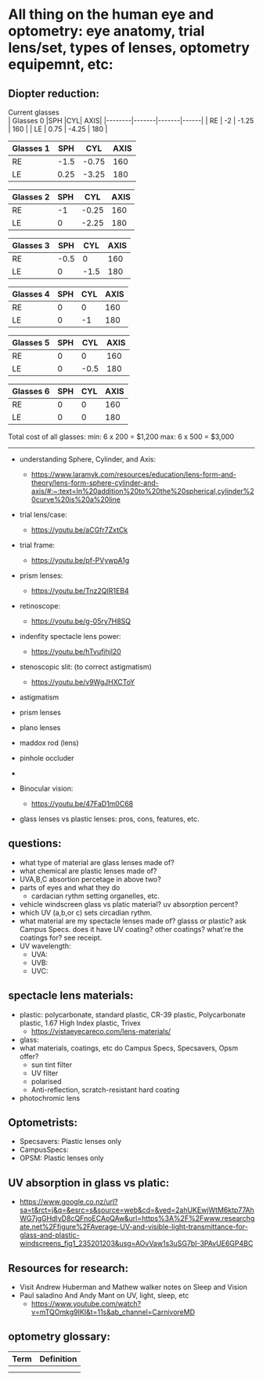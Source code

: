 # All thing on the human eye and optometry: eye anatomy, trial lens/set, types of lenses, optometry equipemnt, etc: 


## Diopter reduction:

Current glasses			
| Glasses 0	|SPH	|CYL|	AXIS|
|--------|-------|-------|------|
| RE	| -2	| -1.25	| 160 |
| LE	| 0.75	| -4.25	| 180 |
			
			
| Glasses 1	| SPH | CYL	    | AXIS |
|-------|-------|-----------|------|
| RE	| -1.5  |	-0.75	| 160  |
| LE	| 0.25  |	-3.25	| 180  |
			
			
| Glasses 2	| SPH | CYL	  | AXIS |
|-------|--------|--------|------|
| RE	| -1	 | -0.25  | 160  |
| LE	| 0      | -2.25  | 180  |
			
			
| Glasses 3	| SPH	 | CYL   | AXIS | 
|-----------|--------|-------|------|
| RE	    | -0.5	 | 0	 | 160  |
| LE	    | 0	     | -1.5  | 180  | 
			
			
| Glasses 4	| SPH	| CYL	| AXIS | 
|-----------|-------|-------|------|
| RE	    | 0	    | 0	    |  160 |
| LE	    | 0	    | -1	|  180 |
			
			
| Glasses 5	| SPH	| CYL	| AXIS
|-----------|-------|-------|------|
| RE	    | 0	 | 0	| 160 |
| LE	    | 0	 | -0.5	| 180 |
			
			
| Glasses 6 | 	SPH | 	CYL | 	AXIS | 
|--------|-------|-------|------|
| RE	 | 0	 | 0	 | 160  | 
| LE	 | 0	 | 0	 | 180  | 

Total cost of all glasses:
min: 6 x 200 = $1,200
max: 6 x 500 = $3,000

-------------------------------------------------------------------------------------------------------------------------------------------------

- understanding Sphere, Cylinder, and Axis: 
    - https://www.laramyk.com/resources/education/lens-form-and-theory/lens-form-sphere-cylinder-and-axis/#:~:text=In%20addition%20to%20the%20spherical,cylinder%20curve%20is%20a%20line
  
- trial lens/case:
    - https://youtu.be/aCGfr7ZxtCk

- trial frame: 
    - https://youtu.be/pf-PVywpA1g 

- prism lenses: 
    - https://youtu.be/Tnz2QIR1EB4

- retinoscope: 
    - https://youtu.be/g-05ry7H8SQ

- indenfity spectacle lens power: 
    - https://youtu.be/hTvufihjl20

- stenoscopic slit: (to correct astigmatism)
    - https://youtu.be/v9WgJHXCToY

- astigmatism
- prism lenses
- plano lenses
- maddox rod (lens)
- pinhole occluder
- 


- Binocular vision:
    - https://youtu.be/47FaD1m0C68
    
- glass lenses vs plastic lenses: pros, cons, features, etc.

## questions:
- what type of material are glass lenses made of? 
- what chemical are plastic lenses made of? 
- UVA,B,C absortion percetage in above two? 
- parts of eyes and what they do  
    - cardacian rythm setting organelles, etc. 
- vehicle windscreen glass vs platic material? uv absorption percent?
- which UV (a,b,or c) sets circadian rythm. 
- what material are my spectacle lenses made of? glasss or plastic? ask Campus Specs. does it have UV coating? other coatings? what're the coatings for? see receipt. 
- UV wavelength:
    - UVA:
    - UVB:
    - UVC: 
    
    
## spectacle lens materials: 
- plastic: polycarbonate, standard plastic, CR-39 plastic, Polycarbonate plastic, 1.67 High Index plastic, Trivex
    - https://vistaeyecareco.com/lens-materials/  
- glass: 
- what materials, coatings, etc do Campus Specs, Specsavers, Opsm offer? 
    - sun tint filter
    - UV filter
    - polarised
    - Anti-reflection, scratch-resistant hard coating
- photochromic lens

## Optometrists:
- Specsavers: Plastic lenses only
- CampusSpecs:
- OPSM: Plastic lenses only



## UV absorption in glass vs platic: 
- https://www.google.co.nz/url?sa=t&rct=j&q=&esrc=s&source=web&cd=&ved=2ahUKEwjWtM6ktp77AhWG7jgGHdIyD8cQFnoECAoQAw&url=https%3A%2F%2Fwww.researchgate.net%2Ffigure%2FAverage-UV-and-visible-light-transmittance-for-glass-and-plastic-windscreens_fig1_235201203&usg=AOvVaw1s3uSG7bI-3PAvUE6GP4BC



## Resources for research:
- Visit Andrew Huberman and Mathew walker notes on Sleep and Vision  
- Paul saladino And Andy Mant on UV, light, sleep, etc
    - https://www.youtube.com/watch?v=mTQOmkg9IKI&t=11s&ab_channel=CarnivoreMD

## optometry glossary: 
| Term | Definition |
|--|--|
|  |  |
|  |  |

